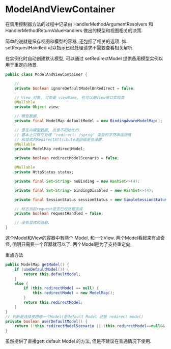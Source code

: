 # ModelAndViewContainer
在调用控制器方法的过程中记录由 HandlerMethodArgumentResolvers 和
HandlerMethodReturnValueHandlers 做出的模型和视图相关的决策.

简单的说就是保存视图和模型的容器, 还包括了相关的选项.
如: setRequestHandled 可以指示已经处理请求不需要查看相关解析.

在实例化时自动创建默认模型, 
可以通过 setRedirectModel 提供备用模型实例以用于重定向场景. 

```java
public class ModelAndViewContainer {

    //
	private boolean ignoreDefaultModelOnRedirect = false;

    // View 对象, 可能是 viewName, 也可以是View接口实现类
	@Nullable
	private Object view;

    // 模型数据, 
	private final ModelMap defaultModel = new BindingAwareModelMap();

    // 重定向模型数据, 故意不初始化的.
    // 基本上只有在处理 "redirect: /sprng" 类型的字符串返回值
    // 和显式的RedirectAttribute返回值是会设置.
	@Nullable
	private ModelMap redirectModel;

	private boolean redirectModelScenario = false;

	@Nullable
	private HttpStatus status;

	private final Set<String> noBinding = new HashSet<>(4);

	private final Set<String> bindingDisabled = new HashSet<>(4);

	private final SessionStatus sessionStatus = new SimpleSessionStatus();

    // 标志当前request是否已经处理完成
	private boolean requestHandled = false;

    // 没有显式构造器.
}
```

这个Model和View的容器中有两个 Model, 和一个View.
两个Model看起来有点奇怪, 明明只需要一个容器就可以了.
两个Model是为了支持重定向,

重点方法
```java
public ModelMap getModel() {
    if (useDefaultModel()) {
        return this.defaultModel;
    }
    else {
        if (this.redirectModel == null) {
            this.redirectModel = new ModelMap();
        }
        return this.redirectModel;
    }
}
// 判断是选择使用哪一个Model(是default Model 还是 redirect model)
private boolean userDefaultModel() {
    return (!this.redirectModelScenario || (this.redirectModel==null&&!this.ignoreDefaultModelOnRedirect))
}
```
虽然提供了直接gett default Model 的方法, 但是不建议在普通情况下使用.
